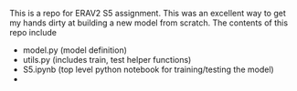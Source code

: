This is a repo for ERAV2 S5 assignment. This was an excellent way to get my hands dirty at building a new model from scratch.
The contents of this repo include
- model.py (model definition)
- utils.py (includes train, test helper functions)
- S5.ipynb (top level python notebook for training/testing the model)
- 

